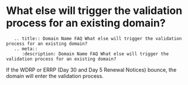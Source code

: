 # What else will trigger the validation process for an existing domain?

```eval_rst
   .. title:: Domain Name FAQ What else will trigger the validation process for an existing domain?
   .. meta::
      :description: Domain Name FAQ What else will trigger the validation process for an existing domain?
```


If the WDRP or ERRP (Day 30 and Day 5 Renewal Notices) bounce, the domain will enter the validation process.

